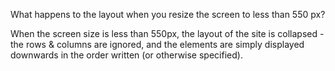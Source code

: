 What happens to the layout when you resize the screen to less than 550 px?

When the screen size is less than 550px, the layout of the site is collapsed - the rows & columns are ignored, and the elements are simply displayed downwards in the order written (or otherwise specified).